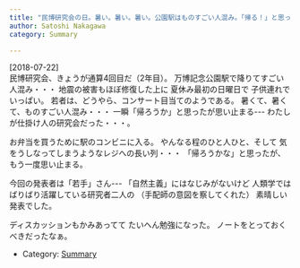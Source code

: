 ```yaml
---
title: "民博研究会の日。暑い。暑い。暑い。公園駅はものすごい人混み。「帰る！」と思ったが、なんとか思い留まる。"
author: Satoshi Nakagawa
category: Summary

---
```


[2018-07-22]  
 民博研究会、きょうが通算4回目だ（2年目）。
万博記念公園駅で降りてすごい人混み・・・
地震の被害もほぼ修復した上に
夏休み最初の日曜日で
子供連れでいっぱい。
若者は、どうやら、コンサート目当てのようである。
暑くて、暑くて、ものすごい人混み・・・
一瞬「帰ろうか」と思ったが思い止まる---
わたしが仕掛け人の研究会だった・・・。

 お弁当を買うために駅のコンビニに入る。
やんなる程のひと人ひと、そして
気をうしなってしまうようなレジへの長い列・・・
「帰ろうかな」と思ったが、
もう一度思い止まる。

<!--more-->

今回の発表者は「若手」さん---
「自然主義」にはなじみがないけど
人類学ではばりばり活躍している研究者二人の
（手配師の意図を察してくれた）
素晴しい発表でした。

 ディスカッションもかみあってて
たいへん勉強になった。
ノートをとっておくべきだったなぁ。

- Category: [Summary](categories.html#Summary)

